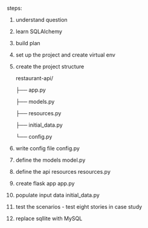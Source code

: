 steps:
1. understand question 
2. learn SQLAlchemy 
3. build plan
4. set up the project and create virtual env
5. create the project structure 

    restaurant-api/
    
    ├── app.py
    
    ├── models.py

    ├── resources.py

    ├── initial_data.py

    └── config.py

6. write config file config.py
7. define the models model.py 
8. define the api resources resources.py
9. create flask app app.py
10. populate input data initial_data.py
11. test the scenarios - test eight stories in case study

12. replace sqllite  with MySQL
